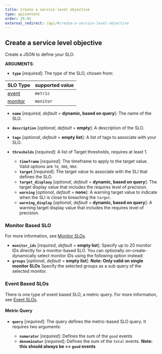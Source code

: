 ```yaml
---
title: Create a service level objective
type: apicontent
order: 29.01
external_redirect: /api/#create-a-service-level-objective
---
```


## Create a service level objective

Create a JSON to define your SLO.

**ARGUMENTS**:

* **`type`** [*required*]:
    The type of the SLO, chosen from:

| SLO Type     | supported value             |
|:-------------|:---------------------------------|
| [event][1]       | `metric`                         |
| [monitor][2]      | `monitor`                        |

* **`name`** [*required*, *default* = **dynamic, based on query**]:
    The name of the SLO.
* **`description`** [*optional*, *default* = **empty**]:
    A description of the SLO.
* **`tags`** [*optional*, *default* = **empty list**]:
    A list of tags to associate with your SLO.
* **`thresholds`** [*required*]:
    A list of Target thresholds, requires at least 1.
    
    * **`timeframe`** [*required*]: 
        The timeframe to apply to the target value. Valid options are `7d`, `30d`, `90d`.
    * **`target`** [*required*]:
        The target value to associate with the SLI that defines the SLO.
    * **`target_displauy`** [*optional*, *default* = **dynamic, based on query**]:
        The target display value that includes the requires level of precision.
    * **`warning`** [*optional*, *default* = **none**]:
        A warning target value to indicate when the SLI is close to breaching the `target`.
    * **`warning_display`** [*optional*, *default* = **dynamic, based on query**]:
        A warning target display value that includes the requires level of precision.

### Monitor Based SLO

For more information, see [Monitor SLOs][1].

* **`monitor_ids`** [*required*, *default* = **empty list**]:
    Specify up to 20 monitor IDs directly for a monitor-based SLO. You can optionally on-create-dynamically select
    monitor IDs using the following option instead:
* **`groups`** [*optional*, *default* = **empty list**]:
    **Note: Only valid on single monitor SLOs** Specify the selected groups as a sub query of the selected monitor.

### Event Based SLOs  

There is one type of event based SLO, a metric query. For more information, see [Event SLOs][2].

#### Metric Query

* **`query`** [*required*]:
    The query defines the metric-based SLO query. It requires two arguments:
    
    * **`numerator`** [*required*]:
        Defines the sum of the `good` events
    * **`denominator`** [*required*]:
        Defines the sum of the `total` events. **Note: this should always be >= `good` events**


[1]: /monitors/service_level_objectives/monitor
[2]: /monitors/service_level_objectives/event
